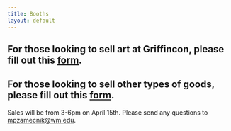 ```yaml
---
title: Booths
layout: default
---
```

## For those looking to sell art at Griffincon, please fill out this [form](https://docs.google.com/forms/d/e/1FAIpQLSe_pNnbQd-t-SUt9BbiNOkBrse9A5RIo3oD2BxWiXkeKeKFyw/viewform?usp=sharing).

## For those looking to sell other types of goods, please fill out this [form](https://docs.google.com/forms/d/e/1FAIpQLSe3seY7OZX6_zZBRVftOAkFdnKhpAgyVctr6_-pDg8bhp1GLw/viewform?usp=sharing).

Sales will be from 3-6pm on April 15th. Please send any questions to [mpzamecnik@wm.edu](mpzamecnik@wm.edu).

<!--
# Artists
[Adonis Anderson](https://ko-fi.com/donisndoughboy){:target="_blank"} <br>
[Annemarie Zheng]() <br>
[Benny Blue](https://benny.blue){:target="_blank"}<br>
[Chris](https://sites.google.com/email.wm.edu/works-for-print/commissionoriginal-art){:target="_blank"}<br>
[Danielle Seay](https://www.instagram.com/danyellysdoodles/?hl=en){:target="_blank"} <br>
[Isabella Wu](https://twitter.com/coeurvus){:target="_blank"} <br>
[Michael Parodi](https://www.mastercreationsenterprises.com/){:target="_blank"} <br>
[Rachel/Sugamint Studios](https://twitter.com/sugamintyy){:target="_blank"} <br>
[Sara](https://mobile.twitter.com/spaceseals){:target="_blank"} <br>
[Sarah Solomon](https://www.facebook.com/PisPens/){:target="_blank"} <br>
[Sidney Tolentino](simikae.tumblr.com){:target="_blank"} <br>

# Clubs
[1693 Furs](tribelink.wm.edu/organization/1693furs){:target="_blank"} <br>
[Costuming Club](https://tribelink.wm.edu/organization/costuming){:target="_blank"} <br>
[Skiffy](https://twitter.com/wmskiffy){:target="_blank"} <br>

# Publishers
[Conquest Publishing](https://conquestuniverse.com/){:target="_blank"} <br>
[Dreampunk Press](https://www.dreampunkpress.com/){:target="_blank"} <br>
[HCS (Hatton Cross Steampunk)](https://chalagi1.wixsite.com/hcspub){:target="_blank"} <br>

# Vendors
[Aubree Musicant]() <br>
[Darrison](https://tinyurl.com/3b2zdvhp){:target="_blank"} <br>
[Kaleea]() <br>
[Made By Mo (Morgan Sanders) ]() <br>
[Morven Moeller](https://portfolimo.com/){:target="_blank"} <br>
-->
